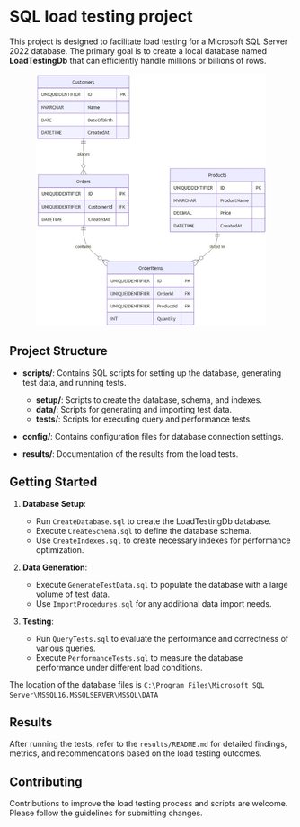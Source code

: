 # SQL load testing project

This project is designed to facilitate load testing for a Microsoft SQL Server 2022 database. The primary goal is to create a local database named **LoadTestingDb** that can efficiently handle millions or billions of rows.

<p align="center">
  <img src="assets/mermaid-er.jpg" alt="Entity Relationship" height="450px" />
</p>

## Project Structure

- **scripts/**: Contains SQL scripts for setting up the database, generating test data, and running tests.
  - **setup/**: Scripts to create the database, schema, and indexes.
  - **data/**: Scripts for generating and importing test data.
  - **tests/**: Scripts for executing query and performance tests.

- **config/**: Contains configuration files for database connection settings.

- **results/**: Documentation of the results from the load tests.

## Getting Started

1. **Database Setup**:
   - Run `CreateDatabase.sql` to create the LoadTestingDb database.
   - Execute `CreateSchema.sql` to define the database schema.
   - Use `CreateIndexes.sql` to create necessary indexes for performance optimization.

2. **Data Generation**:
   - Execute `GenerateTestData.sql` to populate the database with a large volume of test data.
   - Use `ImportProcedures.sql` for any additional data import needs.

3. **Testing**:
   - Run `QueryTests.sql` to evaluate the performance and correctness of various queries.
   - Execute `PerformanceTests.sql` to measure the database performance under different load conditions.

The location of the database files is `C:\Program Files\Microsoft SQL Server\MSSQL16.MSSQLSERVER\MSSQL\DATA`

## Results

After running the tests, refer to the `results/README.md` for detailed findings, metrics, and recommendations based on the load testing outcomes.

## Contributing

Contributions to improve the load testing process and scripts are welcome. Please follow the guidelines for submitting changes.